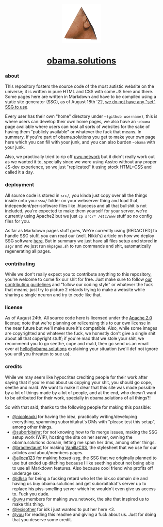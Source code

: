 <div align="center">
	<img src="src/ast/branding/readme.gif" alt="Look at this handsome man, how he spins after being painfully tortured and turned into a prism! (also fuck you, let me load a 318k gif of Hi-Res Obama Prism spinning)">
	<h1><a href="https://obama.solutions">obama.solutions</a></h1>
</div>

### about

This repository fosters the source code of the most autistic website on the universe; it is written in pure HTML and CSS with some JS here and there. Some pages here are written in Markdown and have to be compiled using a static site generator (SSG), as of August 18th '22, [we do not have any "set" SSG to use](https://obama.solutions/~nicoleaoki/articles/markdown-in-obama.html).

Every user has their own "home" directory under `~(github username)`, this is where users can develop their own home pages, we also have an `~obama` page available where users can host all sorts of websites for the sake of having them "publicly available" or whatever the fuck that means. In summary, if you're part of obama.solutions you get to make your own page here which you can fill with your junk, and you can also burden `~obama` with your junk.

Also, we practically tried to rip off [uwu.network](https://uwu.network) but it didn't really work out as we wanted it to, specially since we were using Asstro without any proper JS-dev experience, so we just "replicated" it using stock HTML+CSS and called it a day.

### deployment

All source code is stored in `src/`, you kinda just copy over all the things inside onto your `www/` folder on your webserver thing and load that, independent/per-software files like .htaccess and all that bullshit is not included, you're expected to make them yourself for your server, we're currently using Apache2 but we just `cp src/* /etc/www` stuff so no config files for you.

As far as Markdown pages stuff goes, We're currently using [REDACTED] to handle SSG stuff, you can read our (well, Nikki's) article on how we deploy SSG software [here](https://obama.solutions/~nicoleaoki/etc/articles/markdown-in-obama.html). But in summary we just have all files setup and stored in `ssg/` and we just run `mkpages.sh` to run commands and shit, automatically regenerating all pages.

### contributing

While we don't really expect you to contribute anything to this repository, you're welcome to come fix our shit for free. Just make sure to follow [our contributing guidelines](http://obama.solutions/~nicoleaoki/etc/contributing.html) and "follow our coding style" or whatever the fuck that means; just try to picture 2 retards trying to make a website while sharing a single neuron and try to code like that.

### license

As of August 24th, All source code here is licensed under the [Apache 2.0](https://apache.org/licenses/LICENSE-2.0) license; note that we're planning on relicensing this to our own license in the near future but we'll make sure it's compatible. Also, while some images are copyrighted and whatever the fuck, we honestly don't give a single shit about all that copyright stuff; if you're mad that we stole your shit, we recommend you to go seethe, cope and mald, then go send us an email over at <hello@obama.solutions> explaining your situation (we'll def not ignore you until you threaten to sue us).

### credits

While we may seem like hypocrites crediting people for their work after saying that if you're mad about us copying your shit, you should go cope, seethe and mald. We want to make it clear that this site was made possible by a lot of things made by a lot of people, and at the end, who doesn't want to be attributed for their work, specially in obama.solutions of all things?!

So with that said, thanks to the following people for making this possible:

- [@nicoleaoki](https://github.com/nicoleaoki) for having the idea, practically writing/developing everything, spamming suborbitalrat's DMs with "please test this setup", among other things.
- [@suborbitalrat](https://github.com/suborbitalrat) for not knowing how to fix merge issues, making the SSG setup work (WIP), hosting the site on her server, owning the obama.solutions domain, letting me spam her dms, among other things.
- [@bradleytaunt](https://github.com/bradleytaunt) for making [VanillaCSS](https://github.com/bradleytaunt/vanillacss), the stylesheet that we use for our articles and about/members pages.
- [@alloca123](https://github.com/alloca123) for making *based-ssg*, the SSG that we originally planned to use but ended up ditching because I like seething about not being able to use all Markdown features. Also because cool friend who profits off underage sex.
- [@idkso](https://github.com/idkso) for being a fucking retard who let the idk.so domain die and having us buy obama.solutions and get suborbitalrat's server up to replace his piss-smelling server which he wouldn't even give us access to. Fuck you dude.
- [@uwu](https://github.com/uwu) members for making uwu.network, the site that inspired us to make this thing.
- [@lexisother](https://github.com/lexisother) for idk i just wanted to put her here <3.
- [@you](https://github.com/settings/profile) for reading this readme and giving a fuck about us. Just for doing that you deserve some credit.
